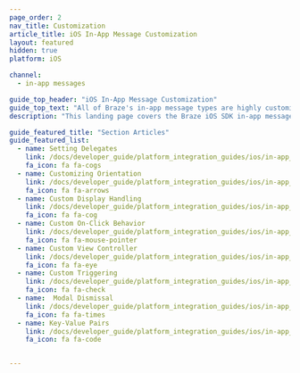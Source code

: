 ```yaml
---
page_order: 2
nav_title: Customization
article_title: iOS In-App Message Customization
layout: featured
hidden: true
platform: iOS

channel:
  - in-app messages

guide_top_header: "iOS In-App Message Customization"
guide_top_text: "All of Braze's in-app message types are highly customizable across messages, images, <a href='http://fortawesome.github.io/Font-Awesome/'>Font Awesome</a> icons, click-actions, analytics, editable styling, custom display options, and custom delivery options. Multiple options can be configured on a per in-app message basis from <a href='/docs/user_guide/message_building_by_channel/in-app_messages/create/'>within the dashboard</a>. Braze additionally provides multiple levels of advanced customization to satisfy a variety of use cases and needs."
description: "This landing page covers the Braze iOS SDK in-app message customization options."

guide_featured_title: "Section Articles"
guide_featured_list:
  - name: Setting Delegates
    link: /docs/developer_guide/platform_integration_guides/ios/in-app_messaging/customization/setting_delegates/
    fa_icon: fa fa-cogs
  - name: Customizing Orientation
    link: /docs/developer_guide/platform_integration_guides/ios/in-app_messaging/customization/customizing_orientation/
    fa_icon: fa fa-arrows
  - name: Custom Display Handling
    link: /docs/developer_guide/platform_integration_guides/ios/in-app_messaging/customization/handing_in_app_display/
    fa_icon: fa fa-cog
  - name: Custom On-Click Behavior
    link: /docs/developer_guide/platform_integration_guides/ios/in-app_messaging/customization/behavior_on_click/
    fa_icon: fa fa-mouse-pointer
  - name: Custom View Controller
    link: /docs/developer_guide/platform_integration_guides/ios/in-app_messaging/customization/custom_view_controller/
    fa_icon: fa fa-eye
  - name: Custom Triggering
    link: /docs/developer_guide/platform_integration_guides/ios/in-app_messaging/customization/custom_triggering/
    fa_icon: fa fa-check
  - name:  Modal Dismissal
    link: /docs/developer_guide/platform_integration_guides/ios/in-app_messaging/customization/modal_dismissal/
    fa_icon: fa fa-times
  - name: Key-Value Pairs
    link: /docs/developer_guide/platform_integration_guides/ios/in-app_messaging/customization/key_value_pairs/
    fa_icon: fa fa-code


---
```

<br><br>